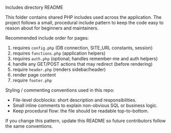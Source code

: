 Includes directory README

This folder contains shared PHP includes used across the application. The
project follows a small, procedural include pattern to keep the code easy to
reason about for beginners and maintainers.

Recommended include order for pages:
1. requires `config.php` (DB connection, SITE_URL constants, session)
2. requires `functions.php` (application helpers)
3. requires `auth.php` (optional; handles remember-me and auth helpers)
4. handle any GET/POST actions that may redirect (before rendering)
5. require `header.php` (renders sidebar/header)
6. render page content
7. require `footer.php`

Styling / commenting conventions used in this repo:
- File-level docblocks: short description and responsibilities.
- Small inline comments to explain non-obvious SQL or business logic.
- Keep procedural flow: the file should be readable top-to-bottom.

If you change this pattern, update this README so future contributors follow the
same conventions.
